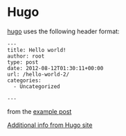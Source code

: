 # Hugo

[hugo](https://gohugo.io) uses the following header format:

```
---
title: Hello world!
author: root
type: post
date: 2012-08-12T01:30:11+00:00
url: /hello-world-2/
categories:
  - Uncategorized

---
```

from the [example post](https://toozej.com/hello-world-2/)

[Additional info from Hugo site](https://gohugo.io/content-management/front-matter/)